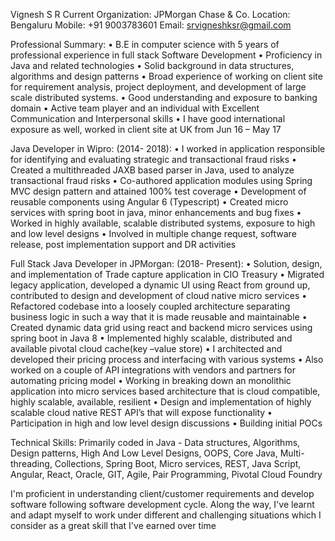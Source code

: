 Vignesh S R
Current Organization: JPMorgan Chase & Co.
Location: Bengaluru
Mobile: +91 9003783601
Email: srvigneshksr@gmail.com

Professional Summary:
•	B.E in computer science with 5 years of professional experience in full stack Software Development
•	Proficiency in Java and related technologies
•	Solid background in data structures, algorithms and design patterns
•	Broad experience of working on client site for requirement analysis, project deployment, and development of large scale distributed systems.
•	Good understanding and exposure to banking domain
•	Active team player and an individual with Excellent Communication and Interpersonal skills
•	I have good international exposure as well, worked in client site at UK from Jun 16 – May 17

Java Developer in Wipro: (2014- 2018): 
•	I worked in application responsible for identifying and evaluating strategic and transactional fraud risks
•	Created a multithreaded JAXB based parser in Java, used to analyze transactional fraud risks
•	Co-authored application modules using Spring MVC design pattern and attained 100% test coverage
•	Development of reusable components using Angular 6 (Typescript)
•	Created micro services with spring boot in java, minor enhancements and bug fixes
•	Worked in highly available, scalable distributed systems, exposure to high and low level designs
•	Involved in multiple change request, software release, post implementation support and DR activities

Full Stack Java Developer in JPMorgan: (2018- Present):
•	Solution, design, and implementation of Trade capture application in CIO Treasury
•	Migrated legacy application, developed a dynamic UI using React from ground up, contributed to design and development of cloud native micro services
•	Refactored codebase into a loosely coupled architecture separating business logic in such a way that it is    made reusable and maintainable
•	Created dynamic data grid using react and backend micro services using spring boot in Java 8
•	Implemented highly scalable, distributed and available pivotal cloud cache(key –value store) 
•	I architected and developed their pricing process and interfacing with various systems
•	Also worked on a couple of API integrations with vendors and partners for automating pricing model
•	Working in breaking down an monolithic application into micro services based architecture that is cloud compatible, highly scalable, available, resilient
•	Design and implementation of highly scalable cloud native REST API’s that will expose functionality
•	Participation in high and low level design discussions
•	Building initial POCs

Technical Skills:
Primarily coded in Java - Data structures, Algorithms, Design patterns, High And Low Level Designs, OOPS, Core Java, Multi-threading, Collections, Spring Boot, Micro services, REST, Java Script, Angular, React, Oracle, GIT, Agile, Pair Programming, Pivotal Cloud Foundry

I'm proficient in understanding client/customer requirements and develop software following software development cycle. Along the way, I've learnt and adapt myself to work under different and challenging situations which I consider as a great skill that I've earned over time
